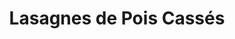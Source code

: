 ---
title: Lasagnes de Pois Cassés
draft: false
layout: recettes
type: plat
categories:
  - Plat chaud
auteur: Léon
regime:
  - vegetarien
cuisson: Oui
temperature: Chaud
plate: 100
check: Non
checkAlwaysOk: false
ingredients:
  legumes:
    - title: Aubergine
      quantite: 8
      unit: Kg
    - title: Tomate
      quantite: 8
      unit: Kg
    - title: Oignon
      commentaire: ""
      unit: Kg
      quantite: 1
    - title: Ail
      quantite: 200
      unit: grammes
  sec:
    - title: Lasagnes
      quantite: 4
      unit: Kg
    - title: Pois cassés
      quantite: 4
      unit: Kg
  lof:
    - title: huile d'olive
      quantite: 600
      unit: ml
    - title: Lait écrémé
      quantite: 1
      unit: litre
  epices:
    - title: Poivre
      quantite: 8
      unit: grammes
    - title: Sel
      quantite: 80
      unit: grammes
preparation: >-
  Laver et couper en cubes les aubergines et les tomates; hacher l'ail, mélanger
  le tout avec la moitié de l'huile d'olive


  Saler et poivrer. Réserver au frais.


  Cuire les pois cassés sans les faire tremper pendant environ 1 heure en enlevant l'écume régulièrement.


  Eplucher et hacher grossièrement les oignons, les faire rissoler dans le reste d'huile d'olive et ajouter les pois cassés.


  Ajouter un peu de sel et le lait pour obtenir une purée crémeuse. Réserver au chaud.


  Préchauffer le four à 170°C.


  Huiler les bacs gastros moyens; déposer une couche de légumes marinés puis une couche de pâte à lasagne puis


  une couche de purée et ainsi de suite en terminant par une couche de légumes qui apportera une texture grillée.


  Mettre au four 45mn environ à 170°C en surveillant la coloration.


  Si les légumes colorent trop vite, recouvrir les bacs de papier aluminium ou sulfurisé et poursuivre la cuisson.
publishDate: 2025-05-14T13:07:00.000Z
---